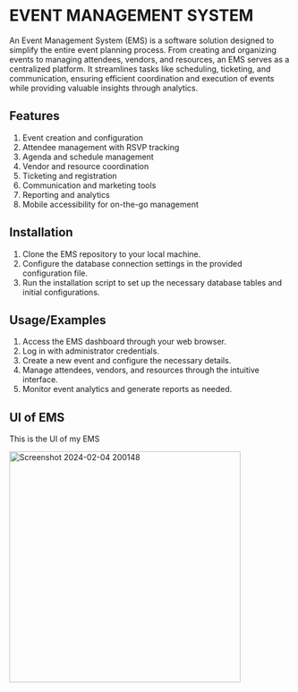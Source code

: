 
# EVENT MANAGEMENT SYSTEM

An Event Management System (EMS) is a software solution designed to simplify the entire event planning process. From creating and organizing events to managing attendees, vendors, and resources, an EMS serves as a centralized platform. It streamlines tasks like scheduling, ticketing, and communication, ensuring efficient coordination and execution of events while providing valuable insights through analytics.


## Features

1) Event creation and configuration
2) Attendee management with RSVP tracking
3) Agenda and schedule management
4) Vendor and resource coordination
5) Ticketing and registration
6) Communication and marketing tools
7) Reporting and analytics
8) Mobile accessibility for on-the-go management







## Installation

1) Clone the EMS repository to your local machine.
2) Configure the database connection settings in the     provided configuration file.
3) Run the installation script to set up the necessary database tables and initial configurations.
    
## Usage/Examples

1) Access the EMS dashboard through your web browser.
2) Log in with administrator credentials.
3) Create a new event and configure the necessary details.
4) Manage attendees, vendors, and resources through the intuitive interface.
5) Monitor event analytics and generate reports as needed.

## UI of EMS

This is the UI of my EMS

<img width="413" alt="Screenshot 2024-02-04 200148" src="https://github.com/SameenRajpoot/even-managment-system/assets/151715597/8f59e5f3-4296-4eab-8eaa-0c18b4b8621e">
